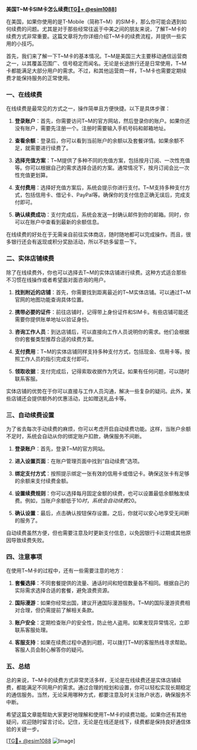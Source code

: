 **美国T~M卡SIM卡怎么续费[[TG💪+ @esim1088](https://t.me/s/esim1088)]**

在美国，如果你使用的是T-Mobile（简称T~M）的SIM卡，那么你可能会遇到如何续费的问题。尤其是对于那些经常往返于中美之间的朋友来说，了解T~M卡的续费方式非常重要。这篇文章将为你详细介绍T~M卡的续费流程，并提供一些实用的小技巧。

首先，我们来了解一下T~M卡的基本情况。T~M是美国三大主要移动通信运营商之一，以其覆盖范围广、信号稳定而闻名。无论是长途旅行还是日常使用，T~M卡都能满足大部分用户的需求。不过，和其他运营商一样，T~M卡也需要定期续费才能保持服务的正常使用。

### **一、在线续费**

在线续费是最常见的方式之一，操作简单且方便快捷。以下是具体步骤：

1. **登录账户**：首先，你需要访问T~M的官方网站，然后登录你的账户。如果你还没有账户，需要先注册一个。注册时需要输入手机号码和邮箱地址。

2. **查看余额**：登录后，你可以看到当前账户的余额以及套餐详情。如果余额不足，就需要进行续费了。

3. **选择充值方案**：T~M提供了多种不同的充值方案，包括按月订阅、一次性充值等。你可以根据自己的需求选择合适的方案。通常情况下，按月订阅会比一次性充值更划算。

4. **支付费用**：选择好充值方案后，系统会提示你进行支付。T~M支持多种支付方式，包括信用卡、借记卡、PayPal等。确保你的支付信息正确无误后，完成支付即可。

5. **确认续费成功**：支付完成后，系统会发送一封确认邮件到你的邮箱。同时，你可以在账户中查看到最新的余额信息。

在线续费的好处在于无需亲自前往实体商店，随时随地都可以完成操作。而且，很多银行还会有返现或积分奖励活动，所以不妨多留意一下。

### **二、实体店铺续费**

除了在线续费外，你也可以选择去T~M的实体店铺进行续费。这种方式适合那些不习惯在线操作或者希望面对面咨询的用户。

1. **找到附近的店铺**：首先，你需要找到距离最近的T~M实体店铺。可以通过T~M官网的地图功能查询具体位置。

2. **携带必要的证件**：前往店铺时，记得带上身份证件和SIM卡。有些店铺可能还需要你提供账单地址以验证身份。

3. **咨询工作人员**：到达店铺后，可以直接向工作人员说明你的需求。他们会根据你的套餐类型推荐合适的续费方案。

4. **支付费用**：T~M的实体店铺同样支持多种支付方式，包括现金、信用卡等。按照工作人员的指引完成支付即可。

5. **领取收据**：支付完成后，记得索取收据作为凭证。如果有任何问题，可以随时联系客服。

实体店铺的优势在于你可以直接与工作人员沟通，解决一些复杂的疑问。此外，某些店铺还会提供额外的优惠活动，比如赠送礼品卡等。

### **三、自动续费设置**

为了省去每次手动续费的麻烦，你可以考虑开启自动续费功能。这样，当账户余额不足时，系统会自动从你的绑定账户扣款，确保服务不间断。

1. **登录账户**：首先，登录T~M的官方网站。

2. **进入设置页面**：在账户管理页面中找到“自动续费”选项。

3. **绑定支付方式**：按照提示绑定一张有效的信用卡或借记卡。确保这张卡有足够的余额来支付续费金额。

4. **设置续费规则**：你可以选择每月固定金额的续费，也可以设置最低余额触发续费。例如，当账户余额低于$10时，系统会自动续费$20。

5. **确认设置**：最后，点击确认按钮保存设置。之后，你就可以安心地享受无间断的服务了。

自动续费虽然方便，但也需要注意及时更新支付信息，以免因银行卡过期或其他原因导致续费失败。

### **四、注意事项**

在使用T~M卡的过程中，还有一些需要注意的地方：

1. **套餐选择**：不同套餐提供的流量、通话时间和短信数量各不相同。根据自己的实际需求选择合适的套餐，避免浪费资源。

2. **国际漫游**：如果你经常出国，建议开通国际漫游服务。T~M的国际漫游资费相对合理，但仍需提前了解相关条款。

3. **账户安全**：定期检查账户的安全性，防止他人盗用。如果发现异常情况，立即联系客服处理。

4. **客服支持**：如果在续费过程中遇到问题，可以拨打T~M的客服热线寻求帮助。客服人员会耐心解答你的疑问。

### **五、总结**

总的来说，T~M卡的续费方式非常灵活多样，无论是在线续费还是实体店铺续费，都能满足不同用户的需求。通过合理的规划和设置，你可以轻松实现长期稳定的通信服务。当然，无论采用哪种方式，都要注意及时关注账户状态，确保服务不中断。

希望这篇文章能帮助大家更好地理解和使用T~M卡的续费功能。如果你还有其他疑问，欢迎随时留言讨论。记住，无论是在线还是线下，续费都是保持良好通信体验的关键一步。

[[TG💪+ @esim1088](https://t.me/s/esim1088) ![Image](https://i.postimg.cc/4NQfJmqS/Snipaste-2025-05-13-00-14-12.png)]